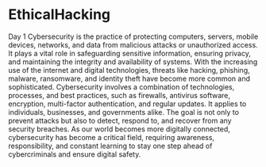 # EthicalHacking
Day 1
Cybersecurity is the practice of protecting computers, servers, mobile devices, networks, and data from malicious attacks or unauthorized access. It plays a vital role in safeguarding sensitive information, ensuring privacy, and maintaining the integrity and availability of systems. With the increasing use of the internet and digital technologies, threats like hacking, phishing, malware, ransomware, and identity theft have become more common and sophisticated. Cybersecurity involves a combination of technologies, processes, and best practices, such as firewalls, antivirus software, encryption, multi-factor authentication, and regular updates. It applies to individuals, businesses, and governments alike. The goal is not only to prevent attacks but also to detect, respond to, and recover from any security breaches. As our world becomes more digitally connected, cybersecurity has become a critical field, requiring awareness, responsibility, and constant learning to stay one step ahead of cybercriminals and ensure digital safety.
